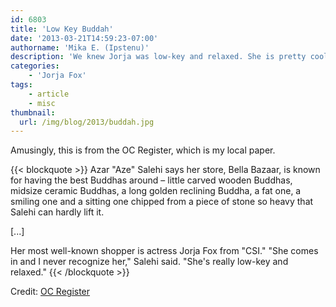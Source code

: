 ```yaml
---
id: 6803
title: 'Low Key Buddah'
date: '2013-03-21T14:59:23-07:00'
authorname: 'Mika E. (Ipstenu)'
description: 'We knew Jorja was low-key and relaxed. She is pretty cool.'
categories:
    - 'Jorja Fox'
tags:
    - article
    - misc
thumbnail:
  url: /img/blog/2013/buddah.jpg
---
```


Amusingly, this is from the OC Register, which is my local paper.

{{< blockquote >}}
Azar "Aze" Salehi says her store, Bella Bazaar, is known for having the best Buddhas around – little carved wooden Buddhas, midsize ceramic Buddhas, a long golden reclining Buddha, a fat one, a smiling one and a sitting one chipped from a piece of stone so heavy that Salehi can hardly lift it.

[...]

Her most well-known shopper is actress Jorja Fox from "CSI." "She comes in and I never recognize her," Salehi said. "She's really low-key and relaxed."
{{< /blockquote >}}

Credit: [OC Register](https://www.ocregister.com/news/salehi-500771-made-business.html)
